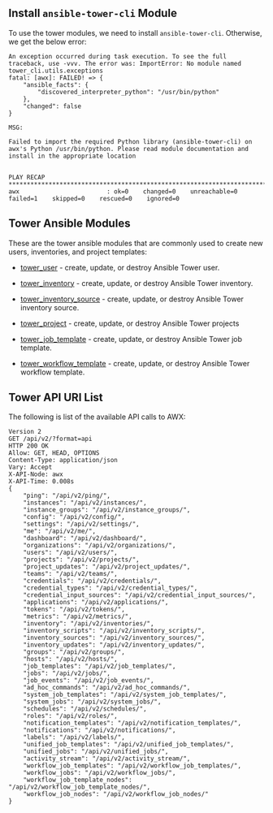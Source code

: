 ## Install `ansible-tower-cli` Module

To use the tower modules, we need to install `ansible-tower-cli`. Otherwise, we get the below error:

    An exception occurred during task execution. To see the full traceback, use -vvv. The error was: ImportError: No module named tower_cli.utils.exceptions
    fatal: [awx]: FAILED! => {
        "ansible_facts": {
            "discovered_interpreter_python": "/usr/bin/python"
        },
        "changed": false
    }

    MSG:

    Failed to import the required Python library (ansible-tower-cli) on awx's Python /usr/bin/python. Please read module documentation and install in the appropriate location


    PLAY RECAP ***********************************************************************************************************************************************************************************
    awx                        : ok=0    changed=0    unreachable=0    failed=1    skipped=0    rescued=0    ignored=0

## Tower Ansible Modules

These are the tower ansible modules that are commonly used to create new users, inventories, and project templates:

- [tower_user](https://docs.ansible.com/ansible/latest/modules/tower_user_module.html) - create, update, or destroy Ansible Tower user.

- [tower_inventory](https://docs.ansible.com/ansible/latest/modules/tower_inventory_module.html) - create, update, or destroy Ansible Tower inventory.

- [tower_inventory_source](https://docs.ansible.com/ansible/latest/modules/tower_inventory_source_module.html) - create, update, or destroy Ansible Tower inventory source.

- [tower_project](https://docs.ansible.com/ansible/latest/modules/tower_project_module.html) - create, update, or destroy Ansible Tower projects

- [tower_job_template](https://docs.ansible.com/ansible/latest/modules/tower_job_template_module.html) - create, update, or destroy Ansible Tower job template.

- [tower_workflow_template](https://docs.ansible.com/ansible/latest/modules/tower_workflow_template_module.html) - create, update, or destroy Ansible Tower workflow template.

## Tower API URI List

The following is list of the available API calls to AWX:

    Version 2
    GET /api/v2/?format=api
    HTTP 200 OK
    Allow: GET, HEAD, OPTIONS
    Content-Type: application/json
    Vary: Accept
    X-API-Node: awx
    X-API-Time: 0.008s
    {
        "ping": "/api/v2/ping/",
        "instances": "/api/v2/instances/",
        "instance_groups": "/api/v2/instance_groups/",
        "config": "/api/v2/config/",
        "settings": "/api/v2/settings/",
        "me": "/api/v2/me/",
        "dashboard": "/api/v2/dashboard/",
        "organizations": "/api/v2/organizations/",
        "users": "/api/v2/users/",
        "projects": "/api/v2/projects/",
        "project_updates": "/api/v2/project_updates/",
        "teams": "/api/v2/teams/",
        "credentials": "/api/v2/credentials/",
        "credential_types": "/api/v2/credential_types/",
        "credential_input_sources": "/api/v2/credential_input_sources/",
        "applications": "/api/v2/applications/",
        "tokens": "/api/v2/tokens/",
        "metrics": "/api/v2/metrics/",
        "inventory": "/api/v2/inventories/",
        "inventory_scripts": "/api/v2/inventory_scripts/",
        "inventory_sources": "/api/v2/inventory_sources/",
        "inventory_updates": "/api/v2/inventory_updates/",
        "groups": "/api/v2/groups/",
        "hosts": "/api/v2/hosts/",
        "job_templates": "/api/v2/job_templates/",
        "jobs": "/api/v2/jobs/",
        "job_events": "/api/v2/job_events/",
        "ad_hoc_commands": "/api/v2/ad_hoc_commands/",
        "system_job_templates": "/api/v2/system_job_templates/",
        "system_jobs": "/api/v2/system_jobs/",
        "schedules": "/api/v2/schedules/",
        "roles": "/api/v2/roles/",
        "notification_templates": "/api/v2/notification_templates/",
        "notifications": "/api/v2/notifications/",
        "labels": "/api/v2/labels/",
        "unified_job_templates": "/api/v2/unified_job_templates/",
        "unified_jobs": "/api/v2/unified_jobs/",
        "activity_stream": "/api/v2/activity_stream/",
        "workflow_job_templates": "/api/v2/workflow_job_templates/",
        "workflow_jobs": "/api/v2/workflow_jobs/",
        "workflow_job_template_nodes": "/api/v2/workflow_job_template_nodes/",
        "workflow_job_nodes": "/api/v2/workflow_job_nodes/"
    }

